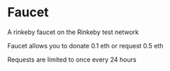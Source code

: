 # Faucet

A rinkeby faucet on the Rinkeby test network

Faucet allows you to donate 0.1 eth or request 0.5 eth

Requests are limited to once every 24 hours
